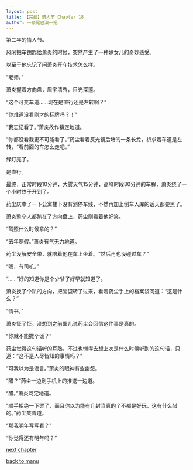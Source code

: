 ```yaml
---
layout: post
title: 【完结】情人节 Chapter 18
author: 一条尾巴演一把
---
```




第二年的情人节。

风闲把车钥匙给萧炎的时候，突然产生了一种嫁女儿的奇妙感受。

以至于他忘记了问萧炎开车技术怎么样。



“老师。”

萧炎握着方向盘，眉宇清秀，目光深邃。

“这个可变车道……现在是直行还是左转啊？”

“你难道没看刚才的标牌吗？！”

“我忘记看了。”萧炎故作镇定地道。

“你都没看我更不可能看了。”药尘看着反光镜后堵的一条长龙，祈求着车道是左转，“看前面的车怎么走吧。”

绿灯亮了。

是直行。

最终，正常时段10分钟，大雾天气15分钟，高峰时段30分钟的车程，萧炎绕了一个小时终于开到了。

药尘庆幸了一下公寓楼下没有划停车线，不然再加上倒车入库的话天都要黑了。



萧炎整个人都趴在了方向盘上，药尘则看着他好笑。

“驾照什么时候拿的？”

“去年寒假。”萧炎有气无力地道。

药尘没解安全带，就陪着他在车上坐着。“然后再也没碰过车？”

“嗯，有司机。”

“……”好的知道你是个少爷了好早就知道了。

萧炎换了个趴的方向，把脑袋转了过来，看着药尘手上的档案袋问道：“这是什么？”

“情书。”

萧炎怔了怔，没想到之前薰儿说药尘会回信这件事是真的。

“你就不能撒个谎？”

药尘觉得这句话听的耳熟，不过也懒得去想上次是什么时候听到的这句话，只道：“这不是人尽皆知的事情吗？”

“可我以为是谣言。”萧炎的眼神有些幽怨。

“醋？”药尘一边刷手机上的推送一边道。

“醋。”萧炎笃定地道。

“顺手拒绝一下罢了，而且你以为能有几封当真的？不都是好玩，这有什么醋的。”药尘笑着道。

“那我明年写写看？”

“你觉得还有明年吗？”

[next chapter](https://allforyanchen.github.io/2020/07/18/post-22-cchapter-19.html)

[back to manu](https://allforyanchen.github.io/2020/07/18/post-22-.html)
